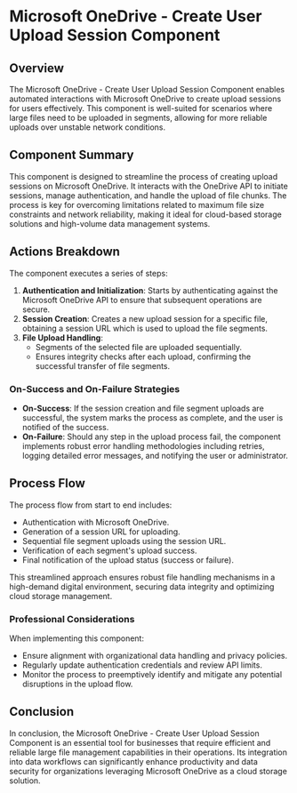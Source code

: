 # Microsoft OneDrive - Create User Upload Session Component

## Overview
The Microsoft OneDrive - Create User Upload Session Component enables automated interactions with Microsoft OneDrive to create upload sessions for users effectively. This component is well-suited for scenarios where large files need to be uploaded in segments, allowing for more reliable uploads over unstable network conditions.

## Component Summary
This component is designed to streamline the process of creating upload sessions on Microsoft OneDrive. It interacts with the OneDrive API to initiate sessions, manage authentication, and handle the upload of file chunks. The process is key for overcoming limitations related to maximum file size constraints and network reliability, making it ideal for cloud-based storage solutions and high-volume data management systems.

## Actions Breakdown
The component executes a series of steps:
1. **Authentication and Initialization**: Starts by authenticating against the Microsoft OneDrive API to ensure that subsequent operations are secure.
2. **Session Creation**: Creates a new upload session for a specific file, obtaining a session URL which is used to upload the file segments.
3. **File Upload Handling**:
    - Segments of the selected file are uploaded sequentially.
    - Ensures integrity checks after each upload, confirming the successful transfer of file segments.

### On-Success and On-Failure Strategies
- **On-Success**: If the session creation and file segment uploads are successful, the system marks the process as complete, and the user is notified of the success.
- **On-Failure**: Should any step in the upload process fail, the component implements robust error handling methodologies including retries, logging detailed error messages, and notifying the user or administrator.

## Process Flow
The process flow from start to end includes:
- Authentication with Microsoft OneDrive.
- Generation of a session URL for uploading.
- Sequential file segment uploads using the session URL.
- Verification of each segment's upload success.
- Final notification of the upload status (success or failure).

This streamlined approach ensures robust file handling mechanisms in a high-demand digital environment, securing data integrity and optimizing cloud storage management.

### Professional Considerations
When implementing this component:
- Ensure alignment with organizational data handling and privacy policies.
- Regularly update authentication credentials and review API limits.
- Monitor the process to preemptively identify and mitigate any potential disruptions in the upload flow.

## Conclusion
In conclusion, the Microsoft OneDrive - Create User Upload Session Component is an essential tool for businesses that require efficient and reliable large file management capabilities in their operations. Its integration into data workflows can significantly enhance productivity and data security for organizations leveraging Microsoft OneDrive as a cloud storage solution.

